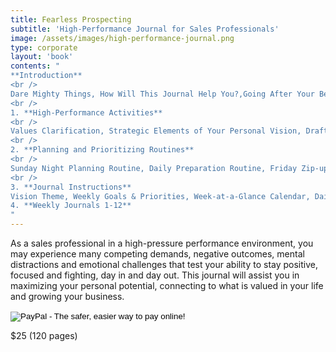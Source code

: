 ```yaml
---
title: Fearless Prospecting
subtitle: 'High-Performance Journal for Sales Professionals'
image: /assets/images/high-performance-journal.png
type: corporate
layout: 'book'
contents: "
**Introduction**
<br />
Dare Mighty Things, How Will This Journal Help You?,Going After Your Best
<br />
1. **High-Performance Activities**
<br />
Values Clarification, Strategic Elements of Your Personal Vision, Draft Your Personal Vision Statement, Evaluate Your Vision
<br />
2. **Planning and Prioritizing Routines**
<br />
Sunday Night Planning Routine, Daily Preparation Routine, Friday Zip-up Routine
<br />
3. **Journal Instructions**
Vision Theme, Weekly Goals & Priorities, Week-at-a-Glance Calendar, Daily Plan, Pre-appointment Preparation, Today’s Evaluation, Friday Zip-up                        <br />
4. **Weekly Journals 1-12**
"
---
```


As a sales professional in a high-pressure performance environment,
you may experience many competing demands, negative outcomes, mental
distractions and emotional challenges that test your ability to stay
positive, focused and fighting, day in and day out. This journal will
assist you in maximizing your personal potential, connecting to what
is valued in your life and growing your business.


<form action="https://www.paypal.com/cgi-bin/webscr" method="post" target="_top">
  <input type="hidden" name="cmd" value="_s-xclick">
  <input type="hidden" name="hosted_button_id" value="S3Z3UUB2HPAC4">
  <input type="image" src="https://www.paypalobjects.com/en_US/i/btn/btn_buynow_LG.gif" border="0" name="submit" alt="PayPal - The safer, easier way to pay online!">
  <img alt="" border="0" src="https://www.paypalobjects.com/en_US/i/scr/pixel.gif" width="1" height="1">
</form>
<div class="book-price item-supheading">$25 (120 pages)</div>
